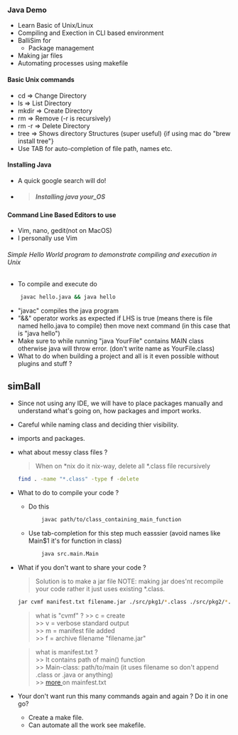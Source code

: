### Java Demo
- Learn Basic of Unix/Linux
- Compiling and Exection in CLI based environment
- BalliSim for
	* Package management
- Making jar files
- Automating processes using makefile

####  Basic Unix commands
- cd => Change Directory
- ls => List Directory
- mkdir => Create Directory
- rm => Remove (-r is recursively)
- rm -r => Delete Directory
- tree => Shows directory Structures (super useful) {if using mac do "brew install tree"}
- Use TAB for auto-completion of file path, names etc.

#### Installing Java

- A quick google search will do! 
- > ##### Installing java your_OS

#### Command Line Based Editors to use

- Vim, nano, gedit(not on MacOS)
- I personally use Vim

###### Simple Hello World program to demonstrate compiling and execution in Unix

- To compile and execute do

```bash
	javac hello.java && java hello
```
- "javac" compiles the java program
- "&&" operator works as expected if LHS is true (means there is file named hello.java to compile) then move next command (in this case that is "java hello")
- Make sure to while running "java YourFile" contains MAIN class otherwise java will throw error. (don't write name as YourFile.class)
- What to do when building a project and all is it even possible without plugins and stuff ?

## simBall

* Since not using any IDE, we will have to place packages manually and understand what's going on, how packages and import works.
* Careful while naming class and deciding thier visibility.
* imports and packages.


* what about messy class files ?
	> When on *nix do it nix-way, delete all *.class file recursively 
	 ```bash
	 find . -name "*.class" -type f -delete
	 ```

* What to do to compile your code ?
	- Do this
		```bash
			javac path/to/class_containing_main_function
		```
	- Use tab-completion for this step much easssier (avoid names like Main$1 it's for function in class)
		```bash
			java src.main.Main  
		```
* What if you don't want to share your code ?
	> Solution is to make a jar file
	> NOTE: making jar does'nt recompile your code rather it just uses existing *.class.
	```bash
	jar cvmf manifest.txt filename.jar ./src/pkg1/*.class ./src/pkg2/*.class
	```
	> what is "cvmf" ?
		>> c = create  
		>> v = verbose standard output  
		>> m = manifest file added  
		>> f = archive filename "filename.jar"  

	> what is manifest.txt ?  
		>> It contains path of main() function  
		>> Main-class: path/to/main  (it uses filename so don't append .class or .java or anything)</br>
		>> [ more ]( https://docs.oracle.com/javase/tutorial/deployment/jar/manifestindex.html ) on mainfest.txt
	
* Your don't want run this many commands again and again ? Do it in one go?
	- Create a make file.
	- Can automate all the work see makefile.


